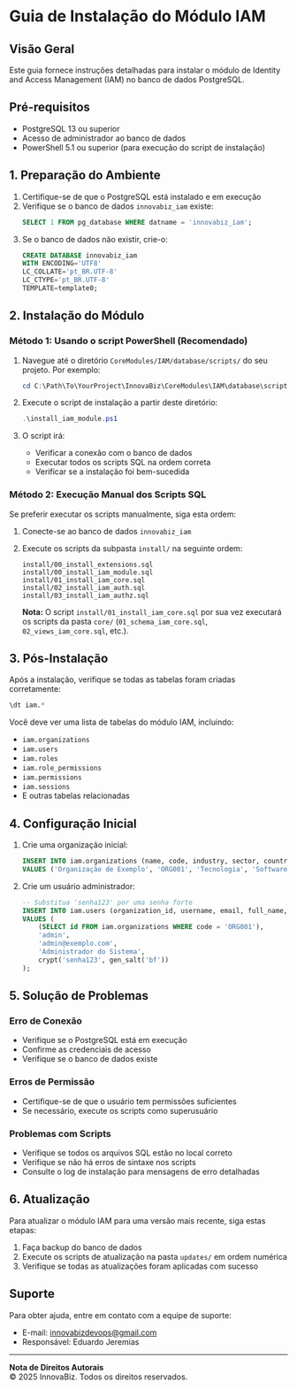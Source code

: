 # Guia de Instalação do Módulo IAM

## Visão Geral
Este guia fornece instruções detalhadas para instalar o módulo de Identity and Access Management (IAM) no banco de dados PostgreSQL.

## Pré-requisitos

- PostgreSQL 13 ou superior
- Acesso de administrador ao banco de dados
- PowerShell 5.1 ou superior (para execução do script de instalação)

## 1. Preparação do Ambiente

1. Certifique-se de que o PostgreSQL está instalado e em execução
2. Verifique se o banco de dados `innovabiz_iam` existe:
   ```sql
   SELECT 1 FROM pg_database WHERE datname = 'innovabiz_iam';
   ```
3. Se o banco de dados não existir, crie-o:
   ```sql
   CREATE DATABASE innovabiz_iam 
   WITH ENCODING='UTF8' 
   LC_COLLATE='pt_BR.UTF-8' 
   LC_CTYPE='pt_BR.UTF-8' 
   TEMPLATE=template0;
   ```

## 2. Instalação do Módulo

### Método 1: Usando o script PowerShell (Recomendado)

1. Navegue até o diretório `CoreModules/IAM/database/scripts/` do seu projeto.
   Por exemplo:
   ```powershell
   cd C:\Path\To\YourProject\InnovaBiz\CoreModules\IAM\database\scripts
   ```

2. Execute o script de instalação a partir deste diretório:
   ```powershell
   .\install_iam_module.ps1
   ```

3. O script irá:
   - Verificar a conexão com o banco de dados
   - Executar todos os scripts SQL na ordem correta
   - Verificar se a instalação foi bem-sucedida

### Método 2: Execução Manual dos Scripts SQL

Se preferir executar os scripts manualmente, siga esta ordem:

1. Conecte-se ao banco de dados `innovabiz_iam`
2. Execute os scripts da subpasta `install/` na seguinte ordem:

   ```
   install/00_install_extensions.sql
   install/00_install_iam_module.sql
   install/01_install_iam_core.sql
   install/02_install_iam_auth.sql
   install/03_install_iam_authz.sql
   ```

   **Nota:** O script `install/01_install_iam_core.sql` por sua vez executará os scripts da pasta `core/` (`01_schema_iam_core.sql`, `02_views_iam_core.sql`, etc.).

## 3. Pós-Instalação

Após a instalação, verifique se todas as tabelas foram criadas corretamente:

```sql
\dt iam.*
```

Você deve ver uma lista de tabelas do módulo IAM, incluindo:
- `iam.organizations`
- `iam.users`
- `iam.roles`
- `iam.role_permissions`
- `iam.permissions`
- `iam.sessions`
- E outras tabelas relacionadas

## 4. Configuração Inicial

1. Crie uma organização inicial:
   ```sql
   INSERT INTO iam.organizations (name, code, industry, sector, country_code, region_code)
   VALUES ('Organização de Exemplo', 'ORG001', 'Tecnologia', 'Software', 'BR', 'Sudeste');
   ```

2. Crie um usuário administrador:
   ```sql
   -- Substitua 'senha123' por uma senha forte
   INSERT INTO iam.users (organization_id, username, email, full_name, password_hash)
   VALUES (
       (SELECT id FROM iam.organizations WHERE code = 'ORG001'),
       'admin',
       'admin@exemplo.com',
       'Administrador do Sistema',
       crypt('senha123', gen_salt('bf'))
   );
   ```

## 5. Solução de Problemas

### Erro de Conexão
- Verifique se o PostgreSQL está em execução
- Confirme as credenciais de acesso
- Verifique se o banco de dados existe

### Erros de Permissão
- Certifique-se de que o usuário tem permissões suficientes
- Se necessário, execute os scripts como superusuário

### Problemas com Scripts
- Verifique se todos os arquivos SQL estão no local correto
- Verifique se não há erros de sintaxe nos scripts
- Consulte o log de instalação para mensagens de erro detalhadas

## 6. Atualização

Para atualizar o módulo IAM para uma versão mais recente, siga estas etapas:

1. Faça backup do banco de dados
2. Execute os scripts de atualização na pasta `updates/` em ordem numérica
3. Verifique se todas as atualizações foram aplicadas com sucesso

## Suporte

Para obter ajuda, entre em contato com a equipe de suporte:
- E-mail: innovabizdevops@gmail.com
- Responsável: Eduardo Jeremias

---

**Nota de Direitos Autorais**  
© 2025 InnovaBiz. Todos os direitos reservados.
